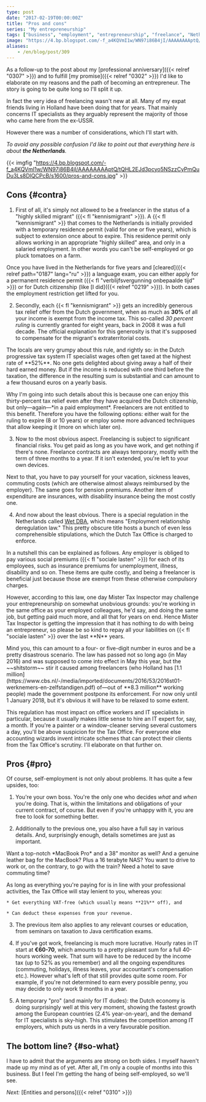 ```yaml
---
type: post
date: "2017-02-19T00:00:00Z"
title: "Pros and cons"
series: "My entrepreneurship"
tags: ["business", "employment", "entrepreneurship", "freelance", "Netherlands", "taxes", "Yktoo Solutions"]
image: "https://4.bp.blogspot.com/-f_a4KQVmI1w/WN97i86B4jI/AAAAAAAAptQ/tQHL2EJd3pcyo5NSzzCyPmQuDu3Ls8DlQCPcB/s1600/pros-and-cons.jpg"
aliases:
    - /en/blog/post/309
---
```


As a follow-up to the post about my [professional anniversary]({{< relref "0307" >}}) and to fulfill [my promise]({{< relref "0302" >}}) I'd like to elaborate on my reasons and the path of becoming an entrepreneur. The story is going to be quite long so I'll split it up.

In fact the very idea of freelancing wasn't new at all. Many of my expat friends living in Holland have been doing that for years. That mainly concerns IT specialists as they arguably represent the majority of those who came here from the ex-USSR.

<!--more-->

However there was a number of considerations, which I'll start with.

*To avoid any possible confusion I'd like to point out that everything here is about **the Netherlands**.*

{{< imgfig "https://4.bp.blogspot.com/-f_a4KQVmI1w/WN97i86B4jI/AAAAAAAAptQ/tQHL2EJd3pcyo5NSzzCyPmQuDu3Ls8DlQCPcB/s1600/pros-and-cons.jpg" >}}

## Cons {#contra}

1. First of all, it's simply not allowed to be a freelancer in the status of a "highly skilled migrant" ({{< fl "kennismigrant" >}}). A {{< fl "kennismigrant" >}} that comes to the Netherlands is initially provided with a temporary residence permit (valid for one or five years), which is subject to extension once about to expire. This residence permit only allows working in an appropriate "highly skilled" area, and only in a salaried employment. In other words you can't be self-employed or go pluck tomatoes on a farm.
<p></p>
Once you have lived in the Netherlands for five years and [cleared]({{< relref path="0187" lang="ru" >}}) a language exam, you can either apply for a permanent residence permit ({{< fl "verblijfsvergunning onbepaalde tijd" >}}) or for Dutch citizenship (like [I did]({{< relref "0219" >}})). In both cases the employment restriction get lifted for you.

2. Secondly, each {{< fl "kennismigrant" >}} gets an incredibly generous tax relief offer from the Dutch government, when as much as **30%** of all your income is exempt from the income tax. This so-called *30 percent ruling* is currently granted for eight years, back in 2008 it was a full decade. The official explanation for this generosity is that it's supposed to compensate for the migrant's extraterritorial costs.
<p></p>
The locals are very grumpy about this rule, and rightly so: in the Dutch progressive tax system IT specialist wages often get taxed at the highest rate of **52%**. No one gets delighted about giving away a half of their hard earned money. But if the income is reduced with one third before the taxation, the difference in the resulting sum is substantial and can amount to a few thousand euros on a yearly basis.
<p></p>
Why I'm going into such details about this is because one can enjoy this thirty-percent tax relief even after they have acquired the Dutch citizenship, but only—again—*in a paid employment*. Freelancers are not entitled to this benefit. Therefore you have the following options: either wait for the ruling to expire (8 or 10 years) or employ some more advanced techniques that allow keeping it (more on which later on).

3. Now to the most obvious aspect. Freelancing is subject to significant financial risks. You get paid as long as you have work, and get nothing if there's none. Freelance contracts are always temporary, mostly with the term of three months to a year. If it isn't extended, you're left to your own devices.
<p></p>
Next to that, you have to pay yourself for your vacation, sickness leaves, commuting costs (which are otherwise almost always reimbursed by the employer). The same goes for pension premiums. Another item of expenditure are insurances, with disability insurance being the most costly one.

4. And now about the least obvious. There is a special regulation in the Netherlands called [Wet DBA](https://www.belastingdienst.nl/dba), which means "Employment relationship deregulation law." This pretty obscure title hosts a bunch of even less comprehensible stipulations, which the Dutch Tax Office is charged to enforce.
<p></p>
In a nutshell this can be explained as follows. Any employer is obliged to pay various social premiums ({{< fl "sociale lasten" >}}) for each of its employees, such as insurance premiums for unemployment, illness, disability and so on. These items are quite costly, and being a freelancer is beneficial just because those are exempt from these otherwise compulsory charges.
<p></p>
However, according to this law, one day Mister Tax Inspector may challenge your entrepreneurship on somewhat unobvious grounds: you're working in the same office as your employed colleagues, he'd say, and doing the same job, but getting paid much more, and all that for years on end. Hence Mister Tax Inspector is getting the impression that it has nothing to do with being an entrepreneur, so please be so kind to repay all your liabilities on {{< fl "sociale lasten" >}} over the last **N** years.
<p></p>
Mind you, this can amount to a four- or five-digit number in euros and be a pretty disastrous scenario. The law has passed not so long ago (in May 2016) and was supposed to come into effect in May this year, but the ~~shitstorm~~ stir it caused among freelancers (who Holland has [1.1 million](https://www.cbs.nl/-/media/imported/documents/2016/53/2016st01-werknemers-en-zelfstandigen.pdf) of—out of **8.3 million** working people) made the government postpone its enforcement. For now only until 1 January 2018, but it's obvious it will have to be relaxed to some extent.
<p></p>
This regulation has most impact on office workers and IT specialists in particular, because it usually makes little sense to hire an IT expert for, say, a month. If you're a painter or a window-cleaner serving several customers a day, you'll be above suspicion for the Tax Office. For everyone else accounting wizards invent intricate schemes that can protect their clients from the Tax Office's scrutiny. I'll elaborate on that further on.

## Pros {#pro}

Of course, self-employment is not only about problems. It has quite a few upsides, too:

1. You're your own boss. You're the only one who decides *what* and *when* you're doing. That is, within the limitations and obligations of your current contract, of course. But even if you're unhappy with it, you are free to look for something better.

2. Additionally to the previous one, you also have a full say in various details. And, surprisingly enough, details sometimes are just as important.
<p></p>
Want a top-notch *MacBook Pro* and a 38" monitor as well? And a genuine leather bag for the MacBook? Plus a 16 terabyte NAS? You want to drive to work or, on the contrary, to go with the train? Need a hotel to save commuting time?
<p></p>
As long as everything you're paying for is in line with your professional activities, the Tax Office will stay lenient to you, whereas you:

    * Get everything VAT-free (which usually means **21%** off), and

    * Can deduct these expenses from your revenue.

3. The previous item also applies to any relevant courses or education, from seminars on taxation to Java certification exams.

4. If you've got work, freelancing is much more lucrative. Hourly rates in IT start at **€60-70**, which amounts to a pretty pleasant sum for a full 40-hours working week. That sum will have to be reduced by the income tax (up to 52% as you remember) and all the ongoing expenditures (commuting, holidays, illness leaves, your accountant's compensation etc.). However what's left of that still provides quite some room. For example, if you're not determined to earn every possible penny, you may decide to only work 9 months in a year.

5. A temporary "pro" (and mainly for IT dudes): the Dutch economy is doing surprisingly well at this very moment, showing the fastest growth among the European countries (2.4% year-on-year), and the demand for IT specialists is sky-high. This stimulates the competition among IT employers, which puts us nerds in a very favourable position.

## The bottom line? {#so-what}

I have to admit that the arguments are strong on both sides. I myself haven't made up my mind as of yet. After all, I'm only a couple of months into this business. But I feel I'm getting the hang of being self-employed, so we'll see.

*Next:* [Entities and persons]({{< relref "0310" >}})
